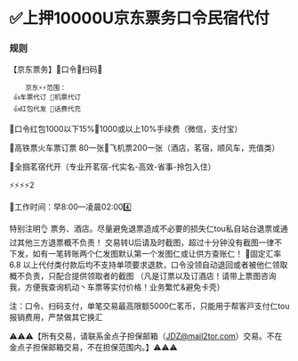 # ✅上押10000U京东票务口令民宿代付

### 规则
【京东票务】🧇口令🧇扫码🧇
               
        京东⚡️⚡️范围：
     👍车票代订 🧇机票代订
     👍红包代发 🧇话费代充

🐷口令红包1000以下15%🌛1000或以上10%手续费（微信，支付宝）

🐽高铁票火车票订票 80一张🌛飞机票200一张（酒店，茗宿，顺风车，充值类）

🐸全掴茗宿代开（专业开茗宿-代实名-高效-省事-拎包入住）


⚡️⚡️⚡️⚡️2️

🌝工作时间：早8:00—凌晨02:004️⃣

特别注明👌
票务、酒店。尽量避免退票造成不必要的损失仁tou私自站台退票或通过其他三方退票概不负责！ 
交易转U后请及时截图，超过十分钟没有截图一律不下发，如有一笔转账两个仁发图默认第一个发图仁或让供方查账仁！
🔴固定汇率 6.8
以上代付类付款后均不支持单项要求退款，口令没领自动退回或者被他仁领取概不负责，只配合提供领取者的截图
（凡是订票以及订酒店！请带上票图咨询我，方便我查询机动丶车票等实付价格！业务繁忙&避免卡壳）

注：口令、扫码支付，单笔交易最高限额5000仁茗币，只能用于帮客戸支付仁tou报销费用，严禁做其它换汇


⚠️⚠️⚠️【所有交易，请联系金点子担保邮箱（JDZ@mail2tor.com）交易。不在金点子担保邮箱交易，不在担保范围内。】⚠️⚠️⚠️
